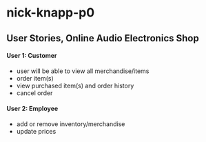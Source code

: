 # nick-knapp-p0

## User Stories, Online Audio Electronics Shop
#### User 1: Customer
- user will be able to view all merchandise/items
- order item(s)
- view purchased item(s) and order history
- cancel order
#### User 2: Employee
- add or remove inventory/merchandise
- update prices
